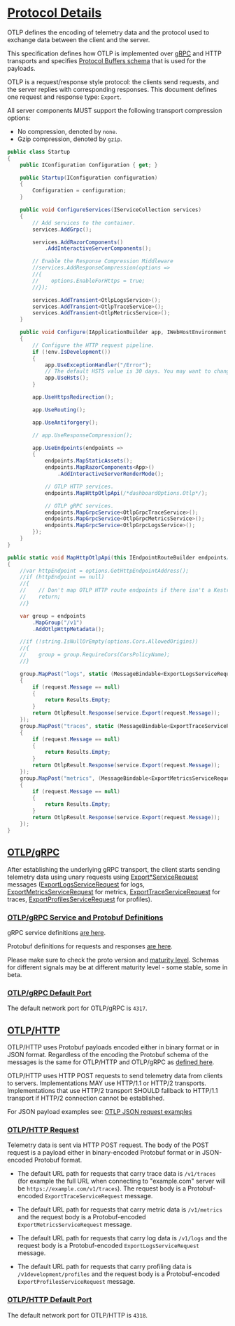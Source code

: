 # [Protocol Details](https://github.com/open-telemetry/opentelemetry-proto/blob/main/docs/specification.md#protocol-details)

OTLP defines the encoding of telemetry data and the protocol used to exchange data between the client and the server.

This specification defines how OTLP is implemented over [gRPC](https://grpc.io/) and HTTP transports and specifies [Protocol Buffers schema](https://developers.google.com/protocol-buffers/docs/overview) that is used for the payloads.

OTLP is a request/response style protocol: the clients send requests, and the server replies with corresponding responses. This document defines one request and response type: `Export`.

All server components MUST support the following transport compression options:

- No compression, denoted by `none`.
- Gzip compression, denoted by `gzip`.

```csharp
public class Startup
{
    public IConfiguration Configuration { get; }

    public Startup(IConfiguration configuration)
    {
        Configuration = configuration;
    }

    public void ConfigureServices(IServiceCollection services)
    {
        // Add services to the container.
        services.AddGrpc();

        services.AddRazorComponents()
            .AddInteractiveServerComponents();

        // Enable the Response Compression Middleware
        //services.AddResponseCompression(options =>
        //{
        //    options.EnableForHttps = true;
        //});

        services.AddTransient<OtlpLogsService>();
        services.AddTransient<OtlpTraceService>();
        services.AddTransient<OtlpMetricsService>();
    }

    public void Configure(IApplicationBuilder app, IWebHostEnvironment env)
    {
        // Configure the HTTP request pipeline.
        if (!env.IsDevelopment())
        {
            app.UseExceptionHandler("/Error");
            // The default HSTS value is 30 days. You may want to change this for production scenarios, see https://aka.ms/aspnetcore-hsts.
            app.UseHsts();
        }

        app.UseHttpsRedirection();

        app.UseRouting();

        app.UseAntiforgery();

        // app.UseResponseCompression();

        app.UseEndpoints(endpoints =>
        {
            endpoints.MapStaticAssets();
            endpoints.MapRazorComponents<App>()
                .AddInteractiveServerRenderMode();

            // OTLP HTTP services.
            endpoints.MapHttpOtlpApi(/*dashboardOptions.Otlp*/);

            // OTLP gRPC services.
            endpoints.MapGrpcService<OtlpGrpcTraceService>();
            endpoints.MapGrpcService<OtlpGrpcMetricsService>();
            endpoints.MapGrpcService<OtlpGrpcLogsService>();
        });
    }
}
```

```csharp
public static void MapHttpOtlpApi(this IEndpointRouteBuilder endpoints/*, OtlpOptions options*/)
{
    //var httpEndpoint = options.GetHttpEndpointAddress();
    //if (httpEndpoint == null)
    //{
    //    // Don't map OTLP HTTP route endpoints if there isn't a Kestrel endpoint to access them with.
    //    return;
    //}

    var group = endpoints
        .MapGroup("/v1")
        .AddOtlpHttpMetadata();

    //if (!string.IsNullOrEmpty(options.Cors.AllowedOrigins))
    //{
    //    group = group.RequireCors(CorsPolicyName);
    //}

    group.MapPost("logs", static (MessageBindable<ExportLogsServiceRequest> request, OtlpLogsService service) =>
    {
        if (request.Message == null)
        {
            return Results.Empty;
        }
        return OtlpResult.Response(service.Export(request.Message));
    });
    group.MapPost("traces", static (MessageBindable<ExportTraceServiceRequest> request, OtlpTraceService service) =>
    {
        if (request.Message == null)
        {
            return Results.Empty;
        }
        return OtlpResult.Response(service.Export(request.Message));
    });
    group.MapPost("metrics", (MessageBindable<ExportMetricsServiceRequest> request, OtlpMetricsService service) =>
    {
        if (request.Message == null)
        {
            return Results.Empty;
        }
        return OtlpResult.Response(service.Export(request.Message));
    });
}
```



## [OTLP/gRPC](https://github.com/open-telemetry/opentelemetry-proto/blob/main/docs/specification.md#otlpgrpc)
After establishing the underlying gRPC transport, the client starts sending telemetry data using unary requests using [Export*ServiceRequest](https://github.com/open-telemetry/opentelemetry-proto) messages ([ExportLogsServiceRequest](https://github.com/open-telemetry/opentelemetry-proto/blob/main/opentelemetry/proto/collector/logs/v1/logs_service.proto) for logs, [ExportMetricsServiceRequest](https://github.com/open-telemetry/opentelemetry-proto/blob/main/opentelemetry/proto/collector/metrics/v1/metrics_service.proto) for metrics, [ExportTraceServiceRequest](https://github.com/open-telemetry/opentelemetry-proto/blob/main/opentelemetry/proto/collector/trace/v1/trace_service.proto) for traces, [ExportProfilesServiceRequest](https://github.com/open-telemetry/opentelemetry-proto/blob/main/opentelemetry/proto/collector/profiles/v1development/profiles_service.proto) for profiles).


### [OTLP/gRPC Service and Protobuf Definitions](https://github.com/open-telemetry/opentelemetry-proto/blob/main/docs/specification.md#otlpgrpc-service-and-protobuf-definitions)
gRPC service definitions [are here](https://github.com/open-telemetry/opentelemetry-proto/blob/main/opentelemetry/proto/collector).

Protobuf definitions for requests and responses [are here](https://github.com/open-telemetry/opentelemetry-proto/blob/main/opentelemetry/proto).

Please make sure to check the proto version and [maturity level](https://github.com/open-telemetry/opentelemetry-proto/blob/main/README.md#maturity-level). Schemas for different signals may be at different maturity level - some stable, some in beta.

### [OTLP/gRPC Default Port](https://github.com/open-telemetry/opentelemetry-proto/blob/main/docs/specification.md#otlpgrpc-default-port)
The default network port for OTLP/gRPC is `4317`.



## [OTLP/HTTP](https://github.com/open-telemetry/opentelemetry-proto/blob/main/docs/specification.md#otlphttp)
OTLP/HTTP uses Protobuf payloads encoded either in binary format or in JSON format. Regardless of the encoding the Protobuf schema of the messages is the same for OTLP/HTTP and OTLP/gRPC as [defined here](https://github.com/open-telemetry/opentelemetry-proto/blob/main/opentelemetry/proto).

OTLP/HTTP uses HTTP POST requests to send telemetry data from clients to servers. Implementations MAY use HTTP/1.1 or HTTP/2 transports. Implementations that use HTTP/2 transport SHOULD fallback to HTTP/1.1 transport if HTTP/2 connection cannot be established.

For JSON payload examples see: [OTLP JSON request examples](https://github.com/open-telemetry/opentelemetry-proto/blob/main/examples/README.md)

### [OTLP/HTTP Request](https://github.com/open-telemetry/opentelemetry-proto/blob/main/docs/specification.md#otlphttp-request)
Telemetry data is sent via HTTP POST request. The body of the POST request is a payload either in binary-encoded Protobuf format or in JSON-encoded Protobuf format.

- The default URL path for requests that carry trace data is `/v1/traces` (for example the full URL when connecting to "example.com" server will be `https://example.com/v1/traces`). The request body is a Protobuf-encoded `ExportTraceServiceRequest` message.

- The default URL path for requests that carry metric data is `/v1/metrics` and the request body is a Protobuf-encoded `ExportMetricsServiceRequest` message.

- The default URL path for requests that carry log data is `/v1/logs` and the request body is a Protobuf-encoded `ExportLogsServiceRequest` message.

- The default URL path for requests that carry profiling data is `/v1development/profiles` and the request body is a Protobuf-encoded `ExportProfilesServiceRequest` message.

### [OTLP/HTTP Default Port](https://github.com/open-telemetry/opentelemetry-proto/blob/main/docs/specification.md#otlphttp-default-port)
The default network port for OTLP/HTTP is `4318`.
